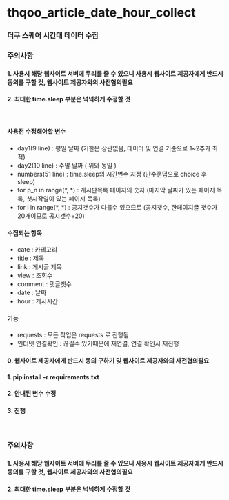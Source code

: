 # thqoo_article_date_hour_collect
### 더쿠 스퀘어 시간대 데이터 수집

### 주의사항
#### 1. 사용시 해당 웹사이트 서버에 무리를 줄 수 있으니 사용시 웹사이트 제공자에게 반드시 동의를 구할 것, 웹사이트 제공자와의 사전협의필요
#### 2. 최대한 time.sleep 부분은 넉넉하게 수정할 것
<br>

#### 사용전 수정해야할 변수
- day1(9 line) : 평일 날짜 (기한은 상관없음, 데이터 및 연결 기준으로 1~2추가 최적)
- day2(10 line) : 주말 날짜 ( 위와 동일 )
- numbers(51 line) : time.sleep의 시간변수 지정 (난수랜덤으로 choice 후 sleep)
- for p_n in range(*, *) : 게시판목록 페이지의 숫자 (마지막 날짜가 있는 페이지 목록, 첫시작일이 있는 페이지 목록)
- for l in range(*, *) : 공지갯수가 다를수 있으므로 (공지갯수, 한페이지글 갯수가 20개이므로 공지갯수+20)

#### 수집되는 항목
- cate : 카테고리
- title : 제목
- link : 게시글 제목
- view : 조회수
- comment : 댓글갯수
- date : 날짜
- hour : 게시시간

#### 기능
- requests : 모든 작업은 requests 로 진행됨
- 인터넷 연결확인 : 끊길수 있기때문에 재연결, 연결 확인시 재진행

#### 0. 웹사이트 제공자에게 반드시 동의 구하기 및 웹사이트 제공자와의 사전협의필요
#### 1. pip install -r requirements.txt
#### 2. 안내된 변수 수정
#### 3. 진행
<br>

### 주의사항
#### 1. 사용시 해당 웹사이트 서버에 무리를 줄 수 있으니 사용시 웹사이트 제공자에게 반드시 동의를 구할 것, 웹사이트 제공자와의 사전협의필요
#### 2. 최대한 time.sleep 부분은 넉넉하게 수정할 것
